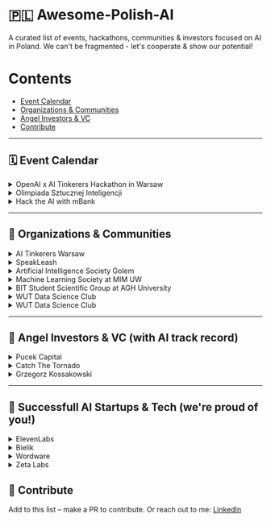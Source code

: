 # 🇵🇱 Awesome-Polish-AI
A curated list of events, hackathons, communities & investors focused on AI in Poland.
We can't be fragmented - let's cooperate & show our potential! 

# Contents

- [Event Calendar](#event-calendar)
- [Organizations & Communities](#organizations--communities)
- [Angel Investors & VC](#angel-investors--vc)
- [Contribute](#-contribute)

---

## 🗓️ Event Calendar

<details>
  <summary>OpenAI x AI Tinkerers Hackathon in Warsaw</summary>

  - [OpenAI x AI Tinkerers Hackathon in Warsaw](https://warsaw.aitinkerers.org/p/openai-x-ai-tinkerers-hackathon-warsaw)
    
</details>

<details>
  <summary>Olimpiada Sztucznej Inteligencji</summary>

  - [Olimpiada Sztucznej Inteligencji - 2 etap](https://oai.cs.uni.wroc.pl/)
    
</details>

<details>
  <summary>Hack the AI with mBank</summary>

  - [Hack the AI](https://hackai.ii.pw.edu.pl/)
    
</details>


---

## 🤝 Organizations & Communities

<details>
  <summary>AI Tinkerers Warsaw</summary>

  - [AI Tinkerers Warsaw](https://warsaw.aitinkerers.org/)
  - Every 2 months (albo jak nam się chce xd) in Warsaw.
  - +1200 people already registered to our events - it's the most hands-on AI Engineeiring community
  - RSVP selection applies - only for active builders.
  - No sales pitches, just demo & messy WIP - show other what you're building and how you overcome your biggest problems.
  - Contact person: [Artur Wala](https://www.linkedin.com/in/artur-wala/)
</details>

<details>
  <summary>SpeakLeash</summary>

  - [SpeakLeash - the community behind Bielik](https://speakleash.org/)
    
</details>

<details>
  <summary>Artificial Intelligence Society Golem</summary>

  - [Golem](https://www.linkedin.com/company/artificial-intelligence-society-golem/)
    
</details>

<details>
  <summary>Machine Learning Society at MIM UW</summary>

  - [Machine Learning Society at MIM UW](https://www.linkedin.com/company/knum-mimuw/)
    
</details>

<details>
  <summary>BIT Student Scientific Group at AGH University</summary>

  - [BIT Student Scientific Group at AGH University](https://www.linkedin.com/company/bit-scientific-group-at-agh-university/)
    
</details>

<details>
  <summary>WUT Data Science Club</summary>

  - [Koło Naukowe Data Science](https://www.linkedin.com/company/kolo-naukowe-data-science/)
  - Contact [Igor Kołodziej](https://www.linkedin.com/in/igorkolodziej/)
    
</details>

<details>
  <summary>WUT Data Science Club</summary>

  - [Koło Naukowe Data Science](https://www.linkedin.com/company/kolo-naukowe-data-science/)
  - Contact [Igor Kołodziej](https://www.linkedin.com/in/igorkolodziej/)
    
</details>






---

## 🤑 Angel Investors & VC (with AI track record)

<details>
  <summary>Pucek Capital</summary>

  - [Pucek Capital](https://www.pucek.capital/)
  - Angel e.g. in ElevenLabs & Wordware
    
</details>

<details>
  <summary>Catch The Tornado</summary>

  - [Catch The Tornado](https://www.pucek.capital/)
  - Tom & Piotr Karwatka, angels e.g. in ElevenLabs & Wordware
  - Recently also active builders: [Open Agent Builder](https://github.com/CatchTheTornado/open-agents-builder?tab=readme-ov-file)
    
</details>

<details>
  <summary>Grzegorz Kossakowski</summary>

  - [GKK.dev](https://gkk.dev/investing)
  - Previously AI @ Stripe
  - Angel e.g. in Wordware
    
</details>

---

## 🙌 Successfull AI Startups & Tech (we're proud of you!) 

<details>
  <summary>ElevenLabs</summary>

  - [ElevenLabs](https://elevenlabs.io/)
    
</details>

<details>
  <summary>Bielik</summary>

  - [Bielik - polish LLM](https://bielik.ai/)
    
</details>

<details>
  <summary>Wordware</summary>

  - [Wordware](https://www.wordware.ai/)
    
</details>

<details>
  <summary>Zeta Labs</summary>

  - [Zeta Labs](https://www.zetalabs.ai/)
    
</details>

## 🤲 Contribute

Add to this list – make a PR to contribute. 
Or reach out to me: [LinkedIn](https://www.linkedin.com/in/artur-wala/)

